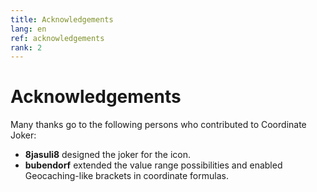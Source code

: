 ```yaml
---
title: Acknowledgements
lang: en
ref: acknowledgements
rank: 2
---
```


# Acknowledgements
Many thanks go to the following persons who contributed to Coordinate Joker:

* **8jasuli8** designed the joker for the icon.
* **bubendorf** extended the value range possibilities and enabled Geocaching-like brackets in coordinate formulas.